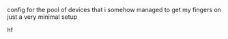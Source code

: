 config for the pool of devices that i somehow managed to get my fingers on
just a very minimal setup

hf
